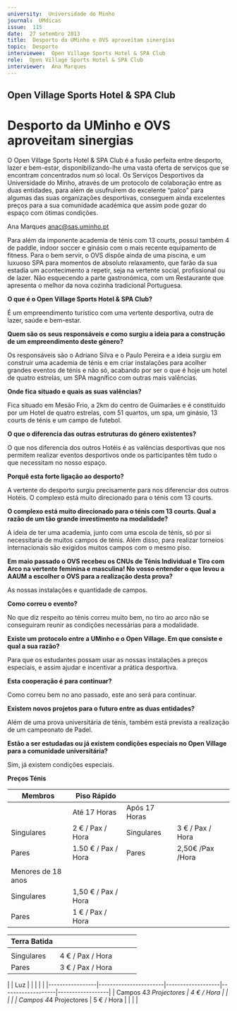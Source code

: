 ```yaml
---
university:  Universidade do Minho
journal:  UMdicas
issue:  115
date:  27 setembro 2013
title:  Desporto da UMinho e OVS aproveitam sinergias 
topic:  Desporto
interviewee:  Open Village Sports Hotel & SPA Club
role:  Open Village Sports Hotel & SPA Club
interviewer:  Ana Marques
---
```



## Open Village Sports Hotel & SPA Club

# Desporto da UMinho e OVS aproveitam sinergias

O Open Village Sports Hotel & SPA Club é a fusão perfeita entre desporto, lazer e bem-estar, disponibilizando-lhe uma vasta oferta de serviços que se encontram concentrados num só local. Os Serviços Desportivos da Universidade do Minho, através de um protocolo de colaboração entre as duas entidades, para além de usufruírem do excelente “palco” para algumas das suas organizações desportivas, conseguem ainda excelentes preços para a sua comunidade académica que assim pode gozar do espaço com ótimas condições.

Ana Marques
anac@sas.uminho.pt

Para além da imponente academia de ténis com 13 courts, possui também 4 de paddle, indoor soccer e ginásio com o mais recente equipamento de fitness. Para o bem servir, o OVS dispõe ainda de uma piscina, e um luxuoso SPA para momentos de absoluto relaxamento, que farão da sua estadia um acontecimento a repetir, seja na vertente social, profissional ou de lazer. Não esquecendo a parte gastronómica, com um Restaurante que apresenta o melhor da nova cozinha tradicional Portuguesa.


**O que é o Open Village Sports Hotel & SPA Club?**

É um empreendimento turístico com uma vertente desportiva, outra de lazer, saúde e bem-estar.


**Quem são os seus responsáveis e como surgiu a ideia para a construção de um empreendimento deste género?**

Os responsáveis são o Adriano Silva e o Paulo Pereira e a ideia surgiu em construir uma academia de ténis e em criar instalações para acolher grandes eventos de ténis e não só, acabando por ser o que é hoje um hotel de quatro estrelas, um SPA magnífico com outras mais valências.


**Onde fica situado e quais as suas valências?**

Fica situado em Mesão Frio, a 2km do centro de Guimarães e é constituído por um Hotel de quatro estrelas, com 51 quartos, um spa, um ginásio, 13 courts de ténis e um campo de futebol.


**O que o diferencia das outras estruturas do género existentes?**

O que nos diferencia dos outros Hotéis é as valências desportivas que nos permitem realizar eventos desportivos onde os participantes têm tudo o que necessitam no nosso espaço.


**Porquê esta forte ligação ao desporto?**

A vertente do desporto surgiu precisamente para nos diferenciar dos outros Hotéis. O complexo está muito direcionado para o ténis com 13 courts.


**O complexo está muito direcionado para o ténis com 13 courts. Qual a razão de um tão grande investimento na modalidade?**

A ideia de ter uma academia, junto com uma escola de ténis, só por si necessitaria de muitos campos de ténis. Além disso, para realizar torneios internacionais são exigidos muitos campos com o mesmo piso.


**Em maio passado o OVS recebeu os CNUs de Ténis Individual e Tiro com Arco na vertente feminina e masculina! No vosso entender o que levou a AAUM a escolher o OVS para a realização desta prova?**

As nossas instalações e quantidade de campos.


**Como correu o evento?**

No que diz respeito ao ténis correu muito bem, no tiro ao arco não se conseguiram reunir as condições necessárias para a modalidade.


**Existe um protocolo entre a UMinho e o Open Village. Em que consiste e qual a sua razão?**

Para que os estudantes possam usar as nossas instalações a preços especiais, e assim ajudar e incentivar a prática desportiva.


**Esta cooperação é para continuar?**

Como correu bem no ano passado, este ano será para continuar.


**Existem novos projetos para o futuro entre as duas entidades?**

Além de uma prova universitária de ténis, também está prevista a realização de um campeonato de Padel.


**Estão a ser estudadas ou já existem condições especiais no Open Village para a comunidade universitária?**

Sim, já existem condições especiais.


**Preços Ténis**

| Membros         | Piso Rápido           |                   |                   |                  |
|-----------------|-----------------------|-------------------|-------------------|------------------|
|                 | Até 17 Horas          | Após 17 Horas     |                   |                  |
|  Singulares     | 2 € / Pax / Hora      | Singulares        | 3 € / Pax / Hora  |                  |
|   Pares         | 1.50 € / Pax / Hora   | Pares             | 2,50€ /Pax /Hora  |                  |
|                 |                       |                   |                   |                  |
| Menores de 18 anos                                                                                |
|   Singulares    | 1,50 € / Pax / Hora   |                   |                   |                  |
|   Pares         | 1 € / Pax / Hora                                                                |

| Terra Batida    |                       |                   |                   |                  |
|-----------------|-----------------------|-------------------|-------------------|------------------|
|                 |                       |                   |                   |                  |
| Singulares      | 4 € / Pax / Hora      |                   |                   |                  |
| Pares           | 3 € / Pax / Hora                                                          |
|
| Luz             |                       |                   |                   |                  |
|-----------------|-----------------------|-------------------|-------------------|------------------|
| Campos 4*3 Projectores | 4 € / Hora  |                   |                   |                  |
| Campos 4*4 Projectores | 5 € / Hora  |                   |                   |                  |

